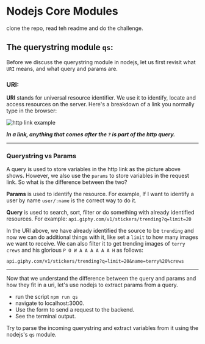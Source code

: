 # Nodejs Core Modules

clone the repo, read teh readme and do the challenge.

## The querystring module `qs`:

Before we discuss the querystring module in nodejs, let us first revisit what `URI` means, and what query and params are.

### URI:

**URI** stands for universal resource identifier. We use it to identify, locate and access resources on the server.
Here's a breakdown of a link you normally type in the browser:
<br/>

![http link example](https://camo.githubusercontent.com/0d9696983168efcbc666689bb87c54871115f04b/68747470733a2f2f636d647265662e6e65742f5f6d656469612f68617264776172652f62696769702f75726c2e706e67)

**_In a link, anything that comes after the `?` is part of the http query._**

---

### Querystring vs Params

A query is used to store variables in the http link as the picture above shows. However, we also use the `params` to store variables in the request link. So what is the difference between the two?

**Params** is used to identify the resource. For example, If I want to identify a user by name `user/:name` is the correct way to do it.

**Query** is used to search, sort, filter or do something with already identified resources. For example:
`api.giphy.com/v1/stickers/trending?q=limit=20`

In the URI above, we have already identified the source to be `trending` and now we can do additional things with it, like set a `limit` to how many images we want to receive. We can also filter it to get trending images of `terry crews` and his glorious `P O W A A A A A A H` as follows:

`api.giphy.com/v1/stickers/trending?q=limit=20&name=terry%20%crews`

---

Now that we understand the difference between the query and params and how they fit in a uri, let's use nodejs to extract params from a query.

- run the script `npm run qs`
- navigate to localhost:3000.
- Use the form to send a request to the backend.
- See the terminal output.

Try to parse the incoming querystring and extract variables from it using the nodejs's `qs` module.
